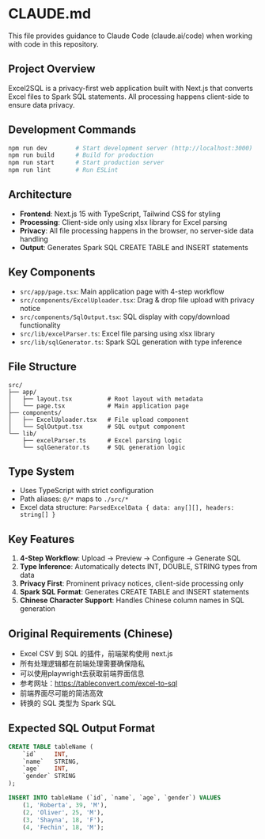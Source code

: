 # CLAUDE.md

This file provides guidance to Claude Code (claude.ai/code) when working with code in this repository.

## Project Overview
Excel2SQL is a privacy-first web application built with Next.js that converts Excel files to Spark SQL statements. All processing happens client-side to ensure data privacy.

## Development Commands
```bash
npm run dev        # Start development server (http://localhost:3000)
npm run build      # Build for production
npm run start      # Start production server
npm run lint       # Run ESLint
```

## Architecture
- **Frontend**: Next.js 15 with TypeScript, Tailwind CSS for styling
- **Processing**: Client-side only using xlsx library for Excel parsing
- **Privacy**: All file processing happens in the browser, no server-side data handling
- **Output**: Generates Spark SQL CREATE TABLE and INSERT statements

## Key Components
- `src/app/page.tsx`: Main application page with 4-step workflow
- `src/components/ExcelUploader.tsx`: Drag & drop file upload with privacy notice
- `src/components/SqlOutput.tsx`: SQL display with copy/download functionality
- `src/lib/excelParser.ts`: Excel file parsing using xlsx library
- `src/lib/sqlGenerator.ts`: Spark SQL generation with type inference

## File Structure
```
src/
├── app/
│   ├── layout.tsx          # Root layout with metadata
│   └── page.tsx            # Main application page
├── components/
│   ├── ExcelUploader.tsx   # File upload component
│   └── SqlOutput.tsx       # SQL output component
└── lib/
    ├── excelParser.ts      # Excel parsing logic
    └── sqlGenerator.ts     # SQL generation logic
```

## Type System
- Uses TypeScript with strict configuration
- Path aliases: `@/*` maps to `./src/*`
- Excel data structure: `ParsedExcelData { data: any[][], headers: string[] }`

## Key Features
1. **4-Step Workflow**: Upload → Preview → Configure → Generate SQL
2. **Type Inference**: Automatically detects INT, DOUBLE, STRING types from data
3. **Privacy First**: Prominent privacy notices, client-side processing only
4. **Spark SQL Format**: Generates CREATE TABLE and INSERT statements
5. **Chinese Character Support**: Handles Chinese column names in SQL generation

## Original Requirements (Chinese)
- Excel CSV 到 SQL 的插件，前端架构使用 next.js
- 所有处理逻辑都在前端处理需要确保隐私
- 可以使用playwright去获取前端界面信息
- 参考网址：https://tableconvert.com/excel-to-sql
- 前端界面尽可能的简洁高效
- 转换的 SQL 类型为 Spark SQL

## Expected SQL Output Format
```sql
CREATE TABLE tableName (
    `id`     INT,
    `name`   STRING,  
    `age`    INT,
    `gender` STRING
);

INSERT INTO tableName (`id`, `name`, `age`, `gender`) VALUES
    (1, 'Roberta', 39, 'M'),
    (2, 'Oliver', 25, 'M'),
    (3, 'Shayna', 18, 'F'),
    (4, 'Fechin', 18, 'M');
```